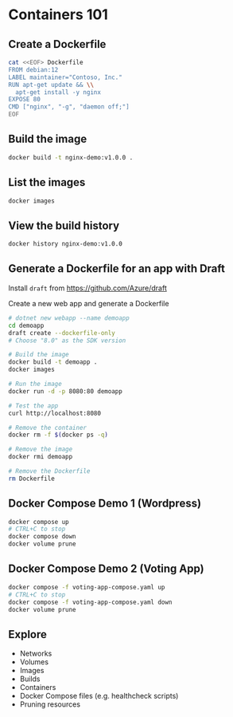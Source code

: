 # Containers 101

## Create a Dockerfile

```sh
cat <<EOF> Dockerfile
FROM debian:12
LABEL maintainer="Contoso, Inc."
RUN apt-get update && \\
  apt-get install -y nginx
EXPOSE 80
CMD ["nginx", "-g", "daemon off;"]
EOF
```

## Build the image

```sh
docker build -t nginx-demo:v1.0.0 .
```

## List the images

```sh
docker images
```

## View the build history

```sh
docker history nginx-demo:v1.0.0
```

## Generate a Dockerfile for an app with Draft

Install `draft` from https://github.com/Azure/draft

Create a new web app and generate a Dockerfile

```sh
# dotnet new webapp --name demoapp
cd demoapp
draft create --dockerfile-only
# Choose "8.0" as the SDK version

# Build the image
docker build -t demoapp .
docker images

# Run the image
docker run -d -p 8080:80 demoapp

# Test the app
curl http://localhost:8080

# Remove the container
docker rm -f $(docker ps -q)

# Remove the image
docker rmi demoapp

# Remove the Dockerfile
rm Dockerfile
```

## Docker Compose Demo 1 (Wordpress)

```sh
docker compose up
# CTRL+C to stop
docker compose down
docker volume prune
```

## Docker Compose Demo 2 (Voting App)

```sh
docker compose -f voting-app-compose.yaml up
# CTRL+C to stop
docker compose -f voting-app-compose.yaml down
docker volume prune
```

## Explore

- Networks
- Volumes
- Images
- Builds
- Containers
- Docker Compose files (e.g. healthcheck scripts)
- Pruning resources
